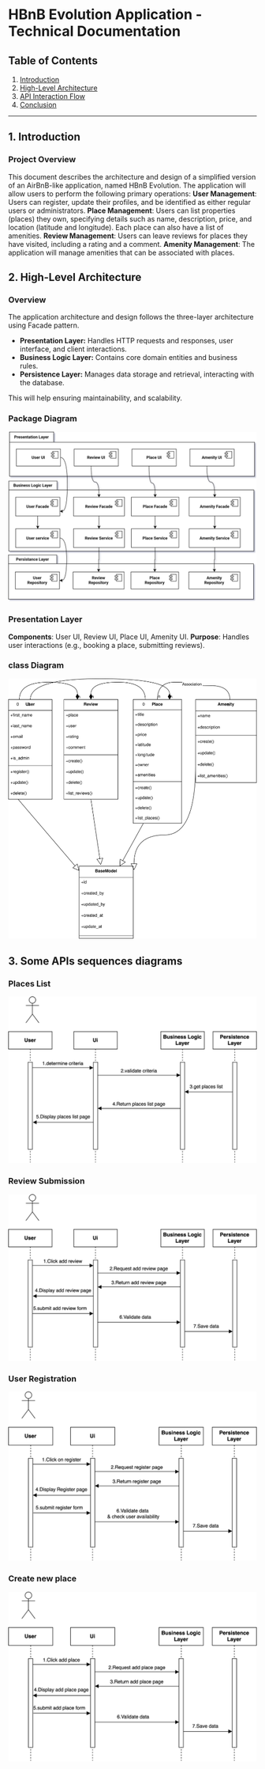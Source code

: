 # HBnB Evolution Application - Technical Documentation

## Table of Contents
1. [Introduction](#introduction)
2. [High-Level Architecture](#high-level-architecture)
3. [API Interaction Flow](#api-interaction-flow)
4. [Conclusion](#conclusion)

---

## 1. Introduction

### Project Overview
This document describes the architecture and design of a simplified version of an AirBnB-like application, named HBnB Evolution. The application will allow users to perform the following primary operations:
    **User Management**: Users can register, update their profiles, and be identified as either regular users or administrators.
    **Place Management**: Users can list properties (places) they own, specifying details such as name, description, price, and location (latitude and longitude). Each place can also have a list of amenities.
    **Review Management**: Users can leave reviews for places they have visited, including a rating and a comment.
    **Amenity Management**: The application will manage amenities that can be associated with places.


## 2. High-Level Architecture

### Overview
The application architecture and design follows the three-layer architecture using Facade pattern. 

- **Presentation Layer:** Handles HTTP requests and responses, user interface, and client interactions.
- **Business Logic Layer:** Contains core domain entities and business rules.
- **Persistence Layer:** Manages data storage and retrieval, interacting with the database.

This will help ensuring maintainability, and scalability.

### Package Diagram
<img src="./Package Diagram.svg">

### Presentation Layer
**Components**: User UI, Review UI, Place UI, Amenity UI.
**Purpose**: Handles user interactions (e.g., booking a place, submitting reviews).

### class Diagram
<img src="./class diagram.svg">

## 3. Some APIs sequences diagrams
### Places List
<img src="./places list.svg">

### Review Submission
<img src="./review submission.svg">

### User Registration
<img src="./user_register.svg">

### Create new place
<img src="./Place Creation sequence diagram.svg">




